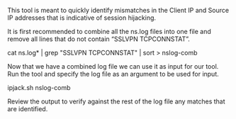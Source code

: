 This tool is meant to quickly identify mismatches in the Client IP and Source IP addresses that is indicative of session hijacking.

It is first recommended to combine all the ns.log files into one file and remove all lines that do not contain “SSLVPN TCPCONNSTAT”. 

cat ns.log* | grep "SSLVPN TCPCONNSTAT" | sort > nslog-comb 

Now that we have a combined log file we can use it as input for our tool. Run the tool and specify the log file as an argument to be used for input.

ipjack.sh nslog-comb

Review the output to verify against the rest of the log file any matches that are identified.